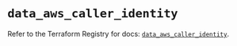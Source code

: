 # `data_aws_caller_identity`

Refer to the Terraform Registry for docs: [`data_aws_caller_identity`](https://registry.terraform.io/providers/hashicorp/aws/6.11.0/docs/data-sources/caller_identity).
